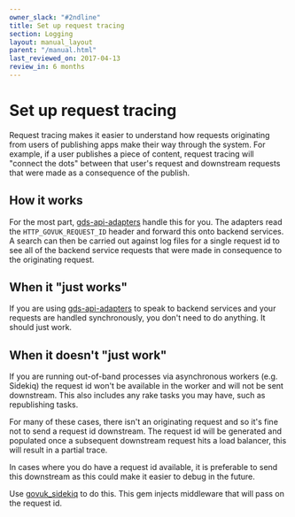 ```yaml
---
owner_slack: "#2ndline"
title: Set up request tracing
section: Logging
layout: manual_layout
parent: "/manual.html"
last_reviewed_on: 2017-04-13
review_in: 6 months
---
```


# Set up request tracing

Request tracing makes it easier to understand how requests originating from
users of publishing apps make their way through the system. For example, if a
user publishes a piece of content, request tracing will "connect the dots"
between that user's request and downstream requests that were made as a
consequence of the publish.

## How it works

For the most part, [gds-api-adapters][] handle this for you. The adapters read
the `HTTP_GOVUK_REQUEST_ID` header and forward this onto backend services. A
search can then be carried out against log files for a single request id to see
all of the backend service requests that were made in consequence to the
originating request.

[gds-api-adapters]: https://github.com/alphagov/gds-api-adapters

## When it "just works"

If you are using [gds-api-adapters][] to speak to backend services and your requests
are handled synchronously, you don't need to do anything. It should just work.

## When it doesn't "just work"

If you are running out-of-band processes via asynchronous workers (e.g. Sidekiq)
the request id won't be available in the worker and will not be sent downstream.
This also includes any rake tasks you may have, such as republishing tasks.

For many of these cases, there isn't an originating request and so it's fine not
to send a request id downstream. The request id will be generated and populated
once a subsequent downstream request hits a load balancer, this will result in
a partial trace.

In cases where you do have a request id available, it is preferable to
send this downstream as this could make it easier to debug in the future.

Use [govuk_sidekiq](https://github.com/alphagov/govuk_sidekiq) to do this. This
gem injects middleware that will pass on the request id.
